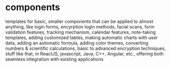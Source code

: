 # components
templates for basic, smaller components that can be applied to almost anything, like login forms, encyrption login methods, facial scans, form validation features, tracking mechanism, calendar features, note-taking templates, adding customized tables, making automatic charts with user data, adding an automatic formula, adding color themes, converting numbers & scientific calculations, basic to advanced encryption techniques, stuff like that, in ReactJS, javascript, Java, C++, Angular, etc., offering both seamless integration with existing applications

